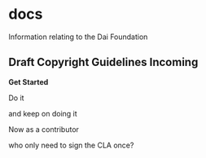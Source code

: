 # docs
Information relating to the Dai Foundation
## Draft Copyright Guidelines Incoming

**Get Started**

Do it

and keep on doing it

Now as a contributor

who only need to sign the CLA once?